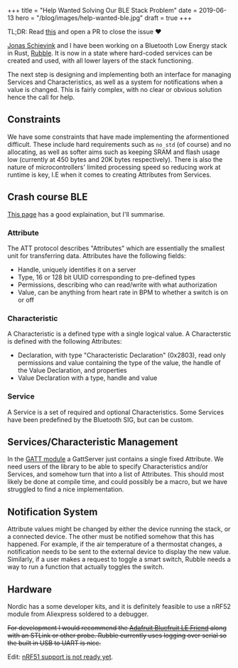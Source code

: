 +++
title = "Help Wanted Solving Our BLE Stack Problem"
date = 2019-06-13
hero = "/blog/images/help-wanted-ble.jpg"
draft = true
+++

TL;DR: Read [this](https://github.com/jonas-schievink/rubble/issues/29#issuecomment-483387629) and open a PR to close the issue ❤️

[Jonas Schievink](https://github.com/jonas-schievink) and I have been working on a Bluetooth Low Energy stack in Rust, [Rubble](https://github.com/jonas-schievink/rubble). It is now in a state where hard-coded services can be created and used, with all lower layers of the stack functioning.

The next step is designing and implementing both an interface for managing Services and Characteristics, as well as a system for notifications when a value is changed. This is fairly complex, with no clear or obvious solution hence the call for help.

## Constraints

We have some constraints that have made implementing the aformentioned difficult. These include hard requirements such as `no_std` (of course) and no allocating, as well as softer aims such as keeping SRAM and flash usage low (currently at 450 bytes and 20K bytes respectively). There is also the nature of microcontrollers' limited processing speed so reducing work at runtime is key, I.E when it comes to creating Attributes from Services.

## Crash course BLE

[This page](https://devzone.nordicsemi.com/nordic/short-range-guides/b/bluetooth-low-energy/posts/ble-characteristics-a-beginners-tutorial) has a good explaination, but I'll summarise.

### Attribute

The ATT protocol describes "Attributes" which are essentially the smallest unit for transferring data. Attributes have the following fields:

- Handle, uniquely identifies it on a server
- Type, 16 or 128 bit UUID corresponding to pre-defined types
- Permissions, describing who can read/write with what authorization
- Value, can be anything from heart rate in BPM to whether a switch is on or off

### Characteristic

A Characteristic is a defined type with a single logical value. A Characterstic is defined with the following Attributes:

- Declaration, with type "Characteristic Declaration" (0x2803), read only permissions and value containing the type of the value, the handle of the Value Declaration, and properties
- Value Declaration with a type, handle and value

### Service

A Service is a set of required and optional Characteristics. Some Services have been predefined by the Bluetooth SIG, but can be custom.

## Services/Characteristic Management

In the [GATT module](https://github.com/jonas-schievink/rubble/blob/8518039e7ef8db7dd2499e82e6c049c60b15b394/rubble/src/gatt/mod.rs) a GattServer just contains a single fixed Attribute. We need users of the library to be able to specify Characteristics and/or Services, and somehow turn that into a list of Attributes. This should most likely be done at compile time, and could possibly be a macro, but we have struggled to find a nice implementation.

## Notification System

Attribute values might be changed by either the device running the stack, or a connected device. The other must be notified somehow that this has happened.
For example, if the air temperature of a thermostat changes, a notification needs to be sent to the external device to display the new value. Similarly, if a user makes a request to toggle a smart switch, Rubble needs a way to run a function that actually toggles the switch.

## Hardware

Nordic has a some developer kits, and it is definitely feasible to use a nRF52 module from Aliexpress soldered to a debugger.

~~For development I would recommend the [Adafruit Bluefruit LE Friend](https://www.adafruit.com/product/2267) along with an STLink or other probe. Rubble currently uses logging over serial so the built in USB to UART is nice.~~

Edit: [nRF51 support is not ready yet](https://github.com/jonas-schievink/rubble/pull/59).
